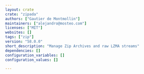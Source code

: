 ```yaml
---
layout: crate
crate: "zipada"
authors: ["Gautier de Montmollin"]
maintainers: ["alejandro@mosteo.com"]
licenses: ["MIT"]
websites: []
tags: ["zip"]
version: "58.0.0"
short_description: "Manage Zip Archives and raw LZMA streams"
dependencies: []
configuration_variables: []
configuration_values: []

---
```



